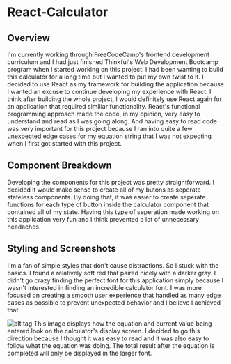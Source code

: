 # React-Calculator

## Overview
I'm currently working through FreeCodeCamp's frontend development curriculum and I had just finished Thinkful's Web Development Bootcamp program 
when I started working on this project. I had been wanting to build this calculator for a long time but I wanted to put my own twist to it. 
I decided to use React as my framework for building the application because I wanted an excuse to continue developing my experience with React.
I think after building the whole project, I would definitely use React again for an application that required similiar functionality. React's functional programming
approach made the code, in my opinion, very easy to understand and read as I was going along. And having easy to read code was very important
for this project because I ran into quite a few unexpected edge cases for my equation string that I was not expecting when I first got started
with this project. 

## Component Breakdown
Developing the components for this project was pretty straightforward. I decided it would make sense to create all of my butons as seperate stateless components.
By doing that, it was easier to create seperate functions for each type of button inside the calculator component that contained all of my state. Having this type of seperation made 
working on this application very fun and I think prevented a lot of unnecessary headaches. 

## Styling and Screenshots
I'm a fan of simple styles that don't cause distractions. So I stuck with the basics. I found a relatively soft red that paired nicely with a darker gray. 
I didn't go crazy finding the perfect font for this application simply because I wasn't interested in finding an incredible calculator font.
I was more focused on creating a smooth user experience that handled as many edge cases as possible to prevent unexpected behavior and I believe
I achieved that. 

![alt tag](http://i.imgur.com/aSzHpskl.png)
This image displays how the equation and current value being entered look on the calculator's display screen. I decided to go this direction
because I thought it was easy to read and it was also easy to follow what the equation was doing. The total result after the equation is completed
will only be displayed in the larger font.

